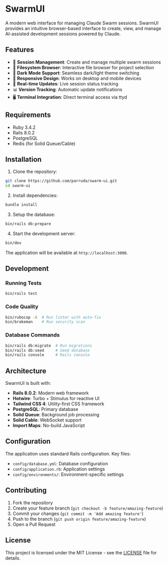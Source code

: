 # SwarmUI

A modern web interface for managing Claude Swarm sessions. SwarmUI provides an intuitive browser-based interface to create, view, and manage AI-assisted development sessions powered by Claude.

## Features

- 🚀 **Session Management**: Create and manage multiple swarm sessions
- 📁 **Filesystem Browser**: Interactive file browser for project selection
- 🎨 **Dark Mode Support**: Seamless dark/light theme switching
- 📱 **Responsive Design**: Works on desktop and mobile devices
- 🔄 **Real-time Updates**: Live session status tracking
- 📊 **Version Tracking**: Automatic update notifications
- 🖥️ **Terminal Integration**: Direct terminal access via ttyd

## Requirements

- Ruby 3.4.2
- Rails 8.0.2
- PostgreSQL
- Redis (for Solid Queue/Cable)

## Installation

1. Clone the repository:
```bash
git clone https://github.com/parruda/swarm-ui.git
cd swarm-ui
```

2. Install dependencies:
```bash
bundle install
```

3. Setup the database:
```bash
bin/rails db:prepare
```

4. Start the development server:
```bash
bin/dev
```

The application will be available at `http://localhost:3000`.

## Development

### Running Tests

```bash
bin/rails test
```

### Code Quality

```bash
bin/rubocop -A  # Run linter with auto-fix
bin/brakeman    # Run security scan
```

### Database Commands

```bash
bin/rails db:migrate  # Run migrations
bin/rails db:seed     # Seed database
bin/rails console     # Rails console
```

## Architecture

SwarmUI is built with:

- **Rails 8.0.2**: Modern web framework
- **Hotwire**: Turbo + Stimulus for reactive UI
- **Tailwind CSS 4**: Utility-first CSS framework
- **PostgreSQL**: Primary database
- **Solid Queue**: Background job processing
- **Solid Cable**: WebSocket support
- **Import Maps**: No-build JavaScript

## Configuration

The application uses standard Rails configuration. Key files:

- `config/database.yml`: Database configuration
- `config/application.rb`: Application settings
- `config/environments/`: Environment-specific settings

## Contributing

1. Fork the repository
2. Create your feature branch (`git checkout -b feature/amazing-feature`)
3. Commit your changes (`git commit -m 'Add amazing feature'`)
4. Push to the branch (`git push origin feature/amazing-feature`)
5. Open a Pull Request

## License

This project is licensed under the MIT License - see the [LICENSE](LICENSE) file for details.
